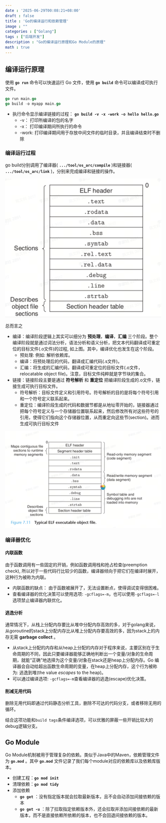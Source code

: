 ```yaml
---
date : '2025-06-29T00:08:21+08:00'
draft : false
title : 'Go的编译运行和依赖管理'
image : ""
categories : ["Golang"]
tags : ["后端开发"]
description : "Go的编译运行原理和Go Module的原理"
math : true
---
```

## 编译运行原理

使用 **`go run`** 命令可以快速运行 Go 文件，使用 **`go build`** 命令可以编译成可执行文件。

```go
go run main.go
go build -o myapp main.go
```

- 执行命令显示编译链接的过程： **`go build -v -x -work -o hello hello.go`**
  - -v： 打印所编译的包的名字
  - -x： 打印编译期间所执行的命令
  - -work: 打印编译期间用于存放中间文件的临时目录，并且编译结束时不删除

### 编译运行过程

go build分别调用了编译器( **`.../tool/os_arc/compile`** )和链接器( **`.../tool/os_arc/link`** )，分别来完成编译和链接的操作。

![image-20250629092151536](image-20250629092151536.png)

总而言之

- 编译：编译阶段逻辑上其实可以细分为 **预处理**，**编译**，**汇编** 三个阶段。整个编译阶段就是通过词法分析，语法分析和语义分析，把文本代码翻译成可重定位的目标文件(.o文件)的过程, 如上图。其中，编译优化也发生在这个阶段。
  - 预处理: 例如: 解析依赖库。
  - 编译：将预处理后的代码，翻译成汇编代码(.s文件)。
  - 汇编：将生成的汇编代码，翻译成可重定位的目标文件(.o文件，relocatable object file)。注意，目标文件纯粹就是字节块的集合。
- 链接：链接阶段主要是通过 **符号解析** 和 **重定位** 把编译阶段生成的.o文件，链接生成可执行目标文件。
  - 符号解析：目标文件定义和引用符号。符号解析的目的是将每个符号引用和一个符号定义联系起来。
  - 重定位：编译阶段生成的代码和数据节都是从地址零开始的，链接器通过把每个符号定义与一个存储器位置联系起来，然后修改所有对这些符号的引用，使得它们指向这个存储器位置，从而重定向这些节(section)。进而生成可执行目标文件

![image-20250629092522320](image-20250629092522320.png)

### 编译器优化

#### 内联函数

由于函数调用有一些固定的开销，例如函数调用栈和抢占检查(preemption check), 所以对于一些代码行比较少的函数，编译器倾向于把它们在编译时展开，这种行为被称为内联。

- 内联函数的缺点： 由于函数被展开了，无法设置断点，使得调试变得很困难。
- 查看编译器的优化决策可以使用选项: `-gcflags=-m`，也可以使用`-gcflags=-l`选项禁止编译器内联优化。

#### 逃逸分析

通常情况下，从栈上分配内存要比从堆中分配内存高效的多，对于golang来说，从goroutine的stack上分配内存比从堆上分配内存要高效的多，因为stack上的内存无需 **garbage collect** 。

- 从stack上分配的内存和从heap上分配的内存对于程序来说，主要区别在于生命周期的不同，因此只要编译器能够正确地判断出一个变量/对象的生命周期，就能“正确”地选择为这个变量/对象在stack还是heap上分配内存。Go 编译器会自动给超出函数生命周期的变量，在heap上分配内存，这个行为被称为: 逃逸到堆(the value *escapes* to the heap)。
- 可以通过编译选项: `-gcflags=-m`查看编译器的逃逸(escape)优化决策。

#### 削减无用代码

删除无用代码即通过代码静态分析工具，删除不可达的代码分支，或者移除无用的循环。

结合这项功能和`build tags`条件编译选项，可以优雅的屏蔽一些开销比较大的debug逻辑分支。

## Go Module

Go Module机制被用于管理复杂的依赖。类似于Java中的Maven，依赖管理文件为 **`go.mod`** 。其中 **`go.mod`** 文件记录了我们每个module对应的依赖库以及依赖库版本。

- 创建工程：**`go mod init`**
- 清理依赖：**`go mod tidy`**
- 添加依赖
  - **`go get`** ：没有指定版本就会拉取最新版本，且不会自动添加间接依赖的版本
  - **`go get -u`** ：除了拉取指定依赖版本外，还会拉取并添加间接依赖的最新版本，而不是直接依赖所依赖的版本，也不会回退间接依赖的版本。